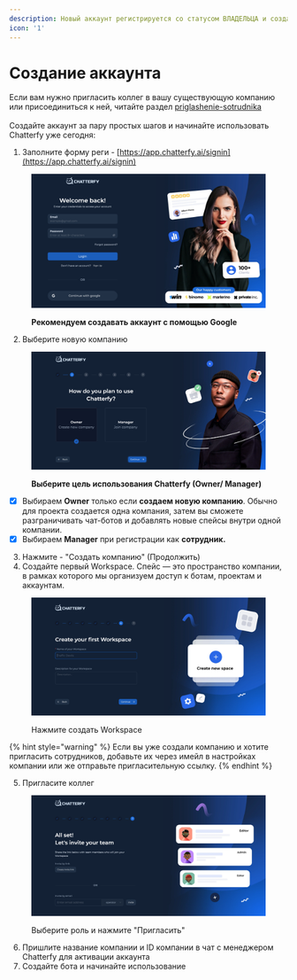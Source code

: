 ```yaml
---
description: Новый аккаунт регистрируется со статусом ВЛАДЕЛЬЦА и создает компанию!
icon: '1'
---
```


# Создание аккаунта

Если вам нужно пригласить коллег в вашу существующую компанию или присоединиться к ней, читайте раздел [priglashenie-sotrudnika](priglashenie-sotrudnika/ "mention")\
\
Создайте аккаунт за пару простых шагов и начинайте использовать Chatterfy уже сегодня:&#x20;

1. Заполните форму реги - [https://app.chatterfy.ai/signin](https://app.chatterfy.ai/signin)

<figure><img src="../../.gitbook/assets/reg1.png" alt=""><figcaption><p><strong>Рекомендуем создавать аккаунт с помощью Google</strong></p></figcaption></figure>

2. Выберите новую компанию

<figure><img src="../../.gitbook/assets/reg2.png" alt=""><figcaption><p><strong>Выберите цель использования Chatterfy (Owner/ Manager)</strong></p></figcaption></figure>

* [x] Выбираем **Owner** только если **создаем новую компанию**. Обычно для проекта создается одна компания, затем вы сможете разграничивать чат-ботов и добавлять новые спейсы внутри одной компании.&#x20;
* [x] Выбираем **Manager** при регистрации как **сотрудник.**

3. Нажмите - "Создать компанию" (Продолжить)
4. Создайте первый Workspace. Спейс — это пространство компании, в рамках которого мы организуем доступ к ботам, проектам и аккаунтам.

<figure><img src="../../.gitbook/assets/reg3 .png" alt=""><figcaption><p>Нажмите создать Workspace </p></figcaption></figure>

{% hint style="warning" %}
Если вы уже создали компанию и хотите пригласить сотрудников, добавьте их через имейл в настройках компании или же отправьте пригласительную ссылку.&#x20;
{% endhint %}

5. Пригласите коллег&#x20;

<figure><img src="../../.gitbook/assets/image (278).png" alt=""><figcaption><p>Выберите роль и нажмите "Пригласить"</p></figcaption></figure>

6. Пришлите название компании и ID компании в чат с менеджером Chatterfy для активации аккаунта
7. Создайте бота и начинайте использование

